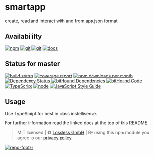 # smartapp
create, read and interact with and from app.json format

## Availabililty
[![npm](https://pushrocks.gitlab.io/assets/repo-button-npm.svg)](https://www.npmjs.com/package/smartapp)
[![git](https://pushrocks.gitlab.io/assets/repo-button-git.svg)](https://GitLab.com/pushrocks/smartapp)
[![git](https://pushrocks.gitlab.io/assets/repo-button-mirror.svg)](https://github.com/pushrocks/smartapp)
[![docs](https://pushrocks.gitlab.io/assets/repo-button-docs.svg)](https://pushrocks.gitlab.io/smartapp/)

## Status for master
[![build status](https://GitLab.com/pushrocks/smartapp/badges/master/build.svg)](https://GitLab.com/pushrocks/smartapp/commits/master)
[![coverage report](https://GitLab.com/pushrocks/smartapp/badges/master/coverage.svg)](https://GitLab.com/pushrocks/smartapp/commits/master)
[![npm downloads per month](https://img.shields.io/npm/dm/smartapp.svg)](https://www.npmjs.com/package/smartapp)
[![Dependency Status](https://david-dm.org/pushrocks/smartapp.svg)](https://david-dm.org/pushrocks/smartapp)
[![bitHound Dependencies](https://www.bithound.io/github/pushrocks/smartapp/badges/dependencies.svg)](https://www.bithound.io/github/pushrocks/smartapp/master/dependencies/npm)
[![bitHound Code](https://www.bithound.io/github/pushrocks/smartapp/badges/code.svg)](https://www.bithound.io/github/pushrocks/smartapp)
[![TypeScript](https://img.shields.io/badge/TypeScript-2.x-blue.svg)](https://nodejs.org/dist/latest-v6.x/docs/api/)
[![node](https://img.shields.io/badge/node->=%206.x.x-blue.svg)](https://nodejs.org/dist/latest-v6.x/docs/api/)
[![JavaScript Style Guide](https://img.shields.io/badge/code%20style-standard-brightgreen.svg)](http://standardjs.com/)

## Usage
Use TypeScript for best in class instellisense.

For further information read the linked docs at the top of this README.

> MIT licensed | **&copy;** [Lossless GmbH](https://lossless.gmbh)
| By using this npm module you agree to our [privacy policy](https://lossless.gmbH/privacy.html)

[![repo-footer](https://pushrocks.gitlab.io/assets/repo-footer.svg)](https://push.rocks)
